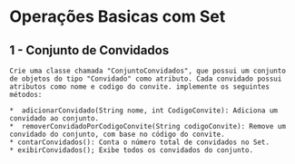# Operações Basicas com Set

## 1 - Conjunto de Convidados
    Crie uma classe chamada "ConjuntoConvidados", que possui um conjunto de objetos do tipo "Convidado" como atributo. Cada convidado possui atributos como nome e codigo do convite. implemente os seguintes métodos:

    *  adicionarConvidado(String nome, int CodigoConvite): Adiciona um convidado ao conjunto.
    *  removerConvidadoPorCodigoConvite(String codigoConvite): Remove um convidado do conjunto, com base no código do convite.
    * contarConvidados(): Conta o número total de convidados no Set.
    * exibirConvidados(); Exibe todos os convidados do conjunto.

